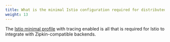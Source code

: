 ```yaml
---
title: What is the minimal Istio configuration required for distributed tracing?
weight: 13
---
```


The [Istio minimal profile](/pt-br/docs/setup/install/helm/) with tracing enabled is all that is required for Istio to integrate with Zipkin-compatible backends.
